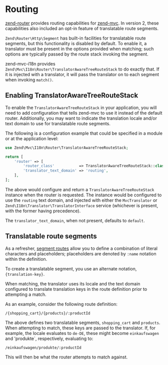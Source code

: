 # Routing

[zend-router](https://docs.zendframework.com/zend-router/) provides routing
capabilities for [zend-mvc](https://docs.zendframework.com/zend-mvc/). In
version 2, these capabilities also included an opt-in feature of translatable
route segments.

`Zend\Router\Http\Segment` has built-in facilities for translatable route
segments, but this functionality is disabled by default. To enable it, a
translator must be present in the options provided when matching; such options
are typically passed by the route stack invoking the segment.

zend-mvc-i18n provides `Zend\Mvc\I18n\Router\TranslatorAwareTreeRouteStack` to
do exactly that. If it is injected with a translator, it will pass the
translator on to each segment when invoking `match()`.

## Enabling TranslatorAwareTreeRouteStack

To enable the `TranslatorAwareTreeRouteStack` in your application, you will need
to add configuration that tells zend-mvc to use it instead of the default
router. Additionally, you may want to indicate the translation locale and/or
text domain to use for translatable route segments.

The following is a configuration example that could be specified in a module or
at the application level:

```php
use Zend\Mvc\I18n\Router\TranslatorAwareTreeRouteStack;

return [
    'router' => [
        'router_class'           => TranslatorAwareTreeRouteStack::class,
        'translator_text_domain' => 'routing',
    ],
];
```

The above would configure and return a `TranslatorAwareTreeRouteStack` instance
when the router is requested. The instance would be configured to use the
`routing` text domain, and injected with either the `MvcTranslator` or
`Zend\I18n\Translator\TranslatorInterface` service (whichever is present, with
the former having precedence).

The `translator_text_domain`, when not present, defaults to `default`.

## Translatable route segments

As a refresher, [segment routes](https://docs.zendframework.com/zend-router/routing/#zend92router92http92segment)
allow you to define a combination of literal characters and placeholders;
placeholders are denoted by `:name` notation within the definition.

To create a translatable segment, you use an alternate notation,
`{translation-key}`.

When matching, the translator uses its locale and the text domain configured to
translate translation keys in the route definition prior to attempting a match.

As an example, consider the following route definition:

```
/{shopping_cart}/{products}/:productId
```

The above defines two translatable segments, `shopping_cart` and `products`.
When attempting to match, these keys are passed to the translator. If, for
example, the locale evaluates to `de-DE`, these might become `einkaufswagen` and
'produkte`, respectively, evaluating to:

```
/einkaufswagen/produkte/:productId
```

This will then be what the router attempts to match against.
